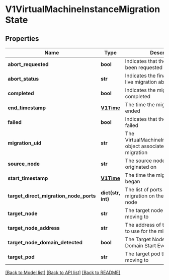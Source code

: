 # V1VirtualMachineInstanceMigrationState

## Properties
Name | Type | Description | Notes
------------ | ------------- | ------------- | -------------
**abort_requested** | **bool** | Indicates that the migration has been requested to abort | [optional] 
**abort_status** | **str** | Indicates the final status of the live migration abortion | [optional] 
**completed** | **bool** | Indicates the migration completed | [optional] 
**end_timestamp** | [**V1Time**](V1Time.md) | The time the migration action ended | [optional] 
**failed** | **bool** | Indicates that the migration failed | [optional] 
**migration_uid** | **str** | The VirtualMachineInstanceMigration object associated with this migration | [optional] 
**source_node** | **str** | The source node that the VMI originated on | [optional] 
**start_timestamp** | [**V1Time**](V1Time.md) | The time the migration action began | [optional] 
**target_direct_migration_node_ports** | **dict(str, int)** | The list of ports opened for live migration on the destination node | [optional] 
**target_node** | **str** | The target node that the VMI is moving to | [optional] 
**target_node_address** | **str** | The address of the target node to use for the migration | [optional] 
**target_node_domain_detected** | **bool** | The Target Node has seen the Domain Start Event | [optional] 
**target_pod** | **str** | The target pod that the VMI is moving to | [optional] 

[[Back to Model list]](../README.md#documentation-for-models) [[Back to API list]](../README.md#documentation-for-api-endpoints) [[Back to README]](../README.md)


